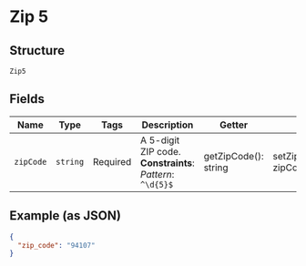 
# Zip 5

## Structure

`Zip5`

## Fields

| Name | Type | Tags | Description | Getter | Setter |
|  --- | --- | --- | --- | --- | --- |
| `zipCode` | `string` | Required | A 5-digit ZIP code.<br>**Constraints**: *Pattern*: `^\d{5}$` | getZipCode(): string | setZipCode(string zipCode): void |

## Example (as JSON)

```json
{
  "zip_code": "94107"
}
```

